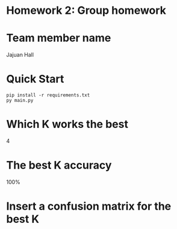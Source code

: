 # Homework 2: Group homework

# Team member name
Jajuan Hall
 
# Quick Start
```
pip install -r requirements.txt
py main.py
```

# Which K works the best
4

# The best K accuracy

100%

# Insert a confusion matrix for the best K

